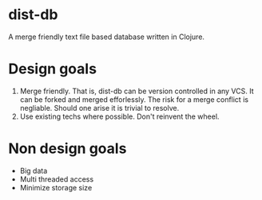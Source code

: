 # dist-db
A merge friendly text file based database  written in Clojure.

# Design goals
1. Merge friendly. That is, dist-db can be version controlled in any VCS. It can be forked and merged efforlessly. The risk for a merge conflict is negliable. Should one arise it is trivial to resolve.
2. Use existing techs where possible. Don't reinvent the wheel.

# Non design goals
* Big data
* Multi threaded access
* Minimize storage size

